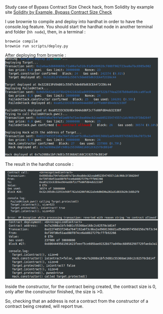 Study case of Bypass Contract Size Check hack, from Solidity by example site [Solidity by Example, Bypass Contract Size Check](https://solidity-by-example.org/hacks/contract-size/)

I use brownie to compile and deploy into hardhat in order to have the console.log feature.
You should start the hardhat node in another terminal and folder (`hh node`), then, in a terminal :

```
brownie compile
brownie run scripts/deploy.py
```

After deploying from brownie :
![Deployment from brownie](contract_size_check_deploy.png)

The result in the hardhat console :

![Hardhat console ](contract_size_check_console1.png)
![Hardhat console ](contract_size_check_console2.png)

Inside the constructor, for the contract being created, the contract size is 0, only after the constructor finished, the size is >0.

So, checking that an address is not a contract from the constructor of a contract being created, will report true.
